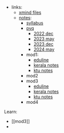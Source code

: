 - links:
	- [xmind files](https://drive.google.com/drive/folders/1Limv0bkGqYcUncnPe2nyCyjTmcUpGdSG?usp=drive_link)
	- [notes](https://drive.google.com/drive/u/1/folders/131qyk1APFre-IOR3hxiXCE5fzajtBxGt):
		- [syllabus](https://drive.google.com/file/d/12ygW1Cdj-F5OC533i06jq8NbG_rqe9DK/view?usp=drive_link)
		- [pyq](https://drive.google.com/drive/u/1/folders/1GMRoFT7qPWA5L0XgbJEo67I7xkyVmtHK)
			- [2022 dec](https://drive.google.com/file/d/1s6rK8ne4u0e26pv7JX7PPqVln2rGy60D/view?usp=drive_link)
			- [2023 may](https://drive.google.com/file/d/1Ia1KT0W-eQ-LS5W0O-0q7DSggPX_zfPe/view?usp=drive_link)
			- [2023 dec](https://drive.google.com/file/d/1zL3z17cN9X8tCGzNOMjsm5406pjDQsr9/view?usp=drive_link)
			- [2024 may](https://drive.google.com/file/d/1iy45maPp8b8lCvHYX30fIdVCT4ERu6xp/view?usp=drive_link)
		- mod1:
			- [eduline](https://drive.google.com/file/d/1DMTzA2it27DDspkyXZ_RCjhfuTopHP3g/view?usp=drive_link)
			- [kerala notes](https://drive.google.com/file/d/18flqHp2O16iuvXq9-8rb5L8s2RIu7aiI/view?usp=drive_link)
			- [ktu notes](https://drive.google.com/file/d/1TP39yPskrHMyvB8KnfsmY5wagJb6QzFw/view?usp=drive_link)
		- mod2
		- mod3
			- [eduline](https://drive.google.com/file/d/15ijW3jB3EwXmrKygLiO3SkfbBP1Gs_70/view?usp=drive_link)
			- [kerala notes](https://drive.google.com/file/d/11kwijrYVTq750Er-jYB0hDsJDz5Guewt/view?usp=drive_link)
			- [ktu notes](https://drive.google.com/file/d/1T4k2d-DSZOkzmBEBxROE6igvlYB_fCMb/view?usp=drive_link)
		- mod4


Learn:
- [[mod3]]
- 